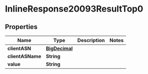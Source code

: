 # InlineResponse20093ResultTop0

## Properties
Name | Type | Description | Notes
------------ | ------------- | ------------- | -------------
**clientASN** | [**BigDecimal**](BigDecimal.md) |  | 
**clientASName** | **String** |  | 
**value** | **String** |  | 
